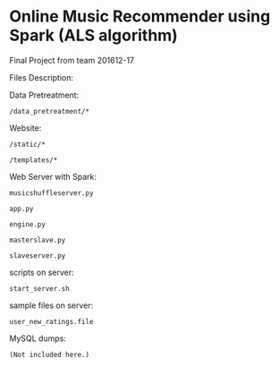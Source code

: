 # Online Music Recommender using Spark (ALS algorithm)
Final Project from team 201612-17

Files Description:

Data Pretreatment:

    /data_pretreatment/*

Website:

    /static/*
  
    /templates/*
  
Web Server with Spark:

    musicshuffleserver.py
  
    app.py
  
    engine.py
  
    masterslave.py
  
    slaveserver.py

scripts on server:

    start_server.sh

sample files on server:

    user_new_ratings.file

MySQL dumps:

    (Not included here.)
